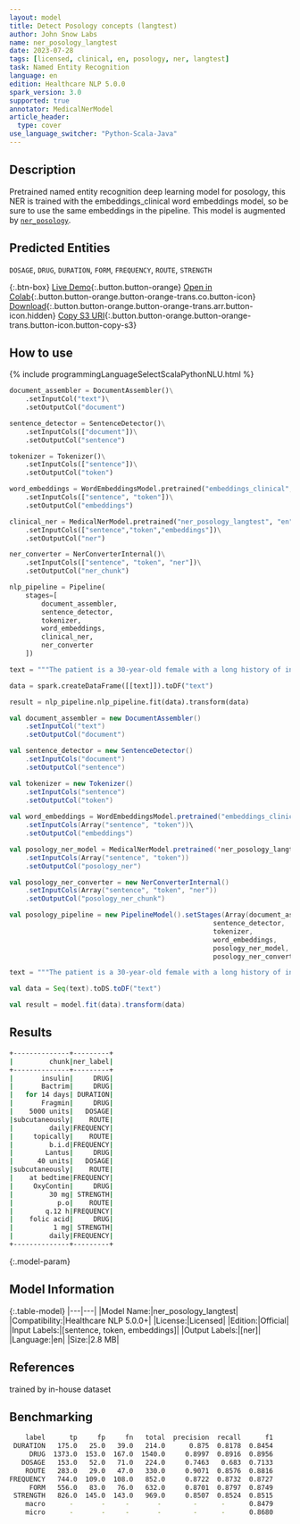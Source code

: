 ```yaml
---
layout: model
title: Detect Posology concepts (langtest)
author: John Snow Labs
name: ner_posology_langtest
date: 2023-07-28
tags: [licensed, clinical, en, posology, ner, langtest]
task: Named Entity Recognition
language: en
edition: Healthcare NLP 5.0.0
spark_version: 3.0
supported: true
annotator: MedicalNerModel
article_header:
  type: cover
use_language_switcher: "Python-Scala-Java"
---
```


## Description

Pretrained named entity recognition deep learning model for posology, this NER is trained with the embeddings_clinical word embeddings model, so be sure to use the same embeddings in the pipeline. This model is augmented by  [`ner_posology`](https://nlp.johnsnowlabs.com/2021/03/31/ner_posology_en.html).

## Predicted Entities

`DOSAGE`, `DRUG`, `DURATION`, `FORM`, `FREQUENCY`, `ROUTE`, `STRENGTH`

{:.btn-box}
[Live Demo](https://demo.johnsnowlabs.com/healthcare/NER_POSOLOGY/){:.button.button-orange}
[Open in Colab](https://colab.research.google.com/github/JohnSnowLabs/spark-nlp-workshop/blob/master/tutorials/streamlit_notebooks/healthcare/NER_POSOLOGY.ipynb){:.button.button-orange.button-orange-trans.co.button-icon}
[Download](https://s3.amazonaws.com/auxdata.johnsnowlabs.com/clinical/models/ner_posology_langtest_en_5.0.0_3.0_1690552227340.zip){:.button.button-orange.button-orange-trans.arr.button-icon.hidden}
[Copy S3 URI](s3://auxdata.johnsnowlabs.com/clinical/models/ner_posology_langtest_en_5.0.0_3.0_1690552227340.zip){:.button.button-orange.button-orange-trans.button-icon.button-copy-s3}

## How to use



<div class="tabs-box" markdown="1">
{% include programmingLanguageSelectScalaPythonNLU.html %}
  
```python
document_assembler = DocumentAssembler()\
    .setInputCol("text")\
    .setOutputCol("document")

sentence_detector = SentenceDetector()\
    .setInputCols(["document"])\
    .setOutputCol("sentence")

tokenizer = Tokenizer()\
    .setInputCols(["sentence"])\
    .setOutputCol("token")

word_embeddings = WordEmbeddingsModel.pretrained("embeddings_clinical", "en", "clinical/models")\
    .setInputCols(["sentence", "token"])\
    .setOutputCol("embeddings")

clinical_ner = MedicalNerModel.pretrained("ner_posology_langtest", "en", "clinical/models")\
    .setInputCols(["sentence","token","embeddings"])\
    .setOutputCol("ner")

ner_converter = NerConverterInternal()\
    .setInputCols(["sentence", "token", "ner"])\
    .setOutputCol("ner_chunk")

nlp_pipeline = Pipeline(
    stages=[
        document_assembler, 
        sentence_detector, 
        tokenizer, 
        word_embeddings, 
        clinical_ner, 
        ner_converter
    ])

text = """The patient is a 30-year-old female with a long history of insulin dependent diabetes, type 2; coronary artery disease; chronic renal insufficiency; peripheral vascular disease, also secondary to diabetes; who was originally admitted to an outside hospital for what appeared to be acute paraplegia, lower extremities. She did receive a course of Bactrim for 14 days for UTI. Evidently, at some point in time, the patient was noted to develop a pressure-type wound on the sole of her left foot and left great toe. She was also noted to have a large sacral wound; this is in a similar location with her previous laminectomy, and this continues to receive daily care. The patient was transferred secondary to inability to participate in full physical and occupational therapy and continue medical management of her diabetes, the sacral decubitus, left foot pressure wound, and associated complications of diabetes. She is given Fragmin 5000 units subcutaneously daily, Xenaderm to wounds topically b.i.d., Lantus 40 units subcutaneously at bedtime, OxyContin 30 mg p.o. q.12 h., folic acid 1 mg daily, levothyroxine 0.1 mg p.o. daily, Prevacid 30 mg daily, Avandia 4 mg daily, Norvasc 10 mg daily, Lexapro 20 mg daily, aspirin 81 mg daily, Senna 2 tablets p.o. q.a.m., Neurontin 400 mg p.o. t.i.d., Percocet 5/325 mg 2 tablets q.4 h. p.r.n., magnesium citrate 1 bottle p.o. p.r.n., sliding scale coverage insulin, Wellbutrin 100 mg p.o. daily, and Bactrim DS b.i.d."""

data = spark.createDataFrame([[text]]).toDF("text")

result = nlp_pipeline.nlp_pipeline.fit(data).transform(data)
```
```scala
val document_assembler = new DocumentAssembler()
    .setInputCol("text")
    .setOutputCol("document")

val sentence_detector = new SentenceDetector()
    .setInputCols("document")
    .setOutputCol("sentence")

val tokenizer = new Tokenizer()
    .setInputCols("sentence")
    .setOutputCol("token")
    
val word_embeddings = WordEmbeddingsModel.pretrained("embeddings_clinical_large", "en", "clinical/models")\
    .setInputCols(Array("sentence", "token"))\
    .setOutputCol("embeddings")

val posology_ner_model = MedicalNerModel.pretrained('ner_posology_langtest' "en", "clinical/models")
    .setInputCols(Array("sentence", "token"))
    .setOutputCol("posology_ner")

val posology_ner_converter = new NerConverterInternal()
    .setInputCols(Array("sentence", "token", "ner"))
    .setOutputCol("posology_ner_chunk")

val posology_pipeline = new PipelineModel().setStages(Array(document_assembler, 
                                                   sentence_detector,
                                                   tokenizer,
                                                   word_embeddings,
                                                   posology_ner_model,
                                                   posology_ner_converter))

text = """The patient is a 30-year-old female with a long history of insulin dependent diabetes, type 2; coronary artery disease; chronic renal insufficiency; peripheral vascular disease, also secondary to diabetes; who was originally admitted to an outside hospital for what appeared to be acute paraplegia, lower extremities. She did receive a course of Bactrim for 14 days for UTI. Evidently, at some point in time, the patient was noted to develop a pressure-type wound on the sole of her left foot and left great toe. She was also noted to have a large sacral wound; this is in a similar location with her previous laminectomy, and this continues to receive daily care. The patient was transferred secondary to inability to participate in full physical and occupational therapy and continue medical management of her diabetes, the sacral decubitus, left foot pressure wound, and associated complications of diabetes. She is given Fragmin 5000 units subcutaneously daily, Xenaderm to wounds topically b.i.d., Lantus 40 units subcutaneously at bedtime, OxyContin 30 mg p.o. q.12 h., folic acid 1 mg daily, levothyroxine 0.1 mg p.o. daily, Prevacid 30 mg daily, Avandia 4 mg daily, Norvasc 10 mg daily, Lexapro 20 mg daily, aspirin 81 mg daily, Senna 2 tablets p.o. q.a.m., Neurontin 400 mg p.o. t.i.d., Percocet 5/325 mg 2 tablets q.4 h. p.r.n., magnesium citrate 1 bottle p.o. p.r.n., sliding scale coverage insulin, Wellbutrin 100 mg p.o. daily, and Bactrim DS b.i.d."""

val data = Seq(text).toDS.toDF("text")

val result = model.fit(data).transform(data)
```
</div>

## Results

```bash
+--------------+---------+
|         chunk|ner_label|
+--------------+---------+
|       insulin|     DRUG|
|       Bactrim|     DRUG|
|   for 14 days| DURATION|
|       Fragmin|     DRUG|
|    5000 units|   DOSAGE|
|subcutaneously|    ROUTE|
|         daily|FREQUENCY|
|     topically|    ROUTE|
|         b.i.d|FREQUENCY|
|        Lantus|     DRUG|
|      40 units|   DOSAGE|
|subcutaneously|    ROUTE|
|    at bedtime|FREQUENCY|
|     OxyContin|     DRUG|
|         30 mg| STRENGTH|
|           p.o|    ROUTE|
|        q.12 h|FREQUENCY|
|    folic acid|     DRUG|
|          1 mg| STRENGTH|
|         daily|FREQUENCY|
+--------------+---------+
```

{:.model-param}
## Model Information

{:.table-model}
|---|---|
|Model Name:|ner_posology_langtest|
|Compatibility:|Healthcare NLP 5.0.0+|
|License:|Licensed|
|Edition:|Official|
|Input Labels:|[sentence, token, embeddings]|
|Output Labels:|[ner]|
|Language:|en|
|Size:|2.8 MB|

## References

trained by in-house dataset

## Benchmarking

```bash
    label      tp     fp     fn   total  precision  recall      f1
 DURATION   175.0   25.0   39.0   214.0      0.875  0.8178  0.8454
     DRUG  1373.0  153.0  167.0  1540.0     0.8997  0.8916  0.8956
   DOSAGE   153.0   52.0   71.0   224.0     0.7463   0.683  0.7133
    ROUTE   283.0   29.0   47.0   330.0     0.9071  0.8576  0.8816
FREQUENCY   744.0  109.0  108.0   852.0     0.8722  0.8732  0.8727
     FORM   556.0   83.0   76.0   632.0     0.8701  0.8797  0.8749
 STRENGTH   826.0  145.0  143.0   969.0     0.8507  0.8524  0.8515
    macro      -       -     -       -        -      -      0.8479
    micro      -       -     -       -        -      -      0.8680
```
